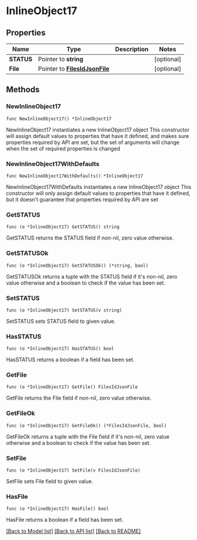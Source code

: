 # InlineObject17

## Properties

Name | Type | Description | Notes
------------ | ------------- | ------------- | -------------
**STATUS** | Pointer to **string** |  | [optional] 
**File** | Pointer to [**FilesIdJsonFile**](FilesIdJsonFile.md) |  | [optional] 

## Methods

### NewInlineObject17

`func NewInlineObject17() *InlineObject17`

NewInlineObject17 instantiates a new InlineObject17 object
This constructor will assign default values to properties that have it defined,
and makes sure properties required by API are set, but the set of arguments
will change when the set of required properties is changed

### NewInlineObject17WithDefaults

`func NewInlineObject17WithDefaults() *InlineObject17`

NewInlineObject17WithDefaults instantiates a new InlineObject17 object
This constructor will only assign default values to properties that have it defined,
but it doesn't guarantee that properties required by API are set

### GetSTATUS

`func (o *InlineObject17) GetSTATUS() string`

GetSTATUS returns the STATUS field if non-nil, zero value otherwise.

### GetSTATUSOk

`func (o *InlineObject17) GetSTATUSOk() (*string, bool)`

GetSTATUSOk returns a tuple with the STATUS field if it's non-nil, zero value otherwise
and a boolean to check if the value has been set.

### SetSTATUS

`func (o *InlineObject17) SetSTATUS(v string)`

SetSTATUS sets STATUS field to given value.

### HasSTATUS

`func (o *InlineObject17) HasSTATUS() bool`

HasSTATUS returns a boolean if a field has been set.

### GetFile

`func (o *InlineObject17) GetFile() FilesIdJsonFile`

GetFile returns the File field if non-nil, zero value otherwise.

### GetFileOk

`func (o *InlineObject17) GetFileOk() (*FilesIdJsonFile, bool)`

GetFileOk returns a tuple with the File field if it's non-nil, zero value otherwise
and a boolean to check if the value has been set.

### SetFile

`func (o *InlineObject17) SetFile(v FilesIdJsonFile)`

SetFile sets File field to given value.

### HasFile

`func (o *InlineObject17) HasFile() bool`

HasFile returns a boolean if a field has been set.


[[Back to Model list]](../README.md#documentation-for-models) [[Back to API list]](../README.md#documentation-for-api-endpoints) [[Back to README]](../README.md)


